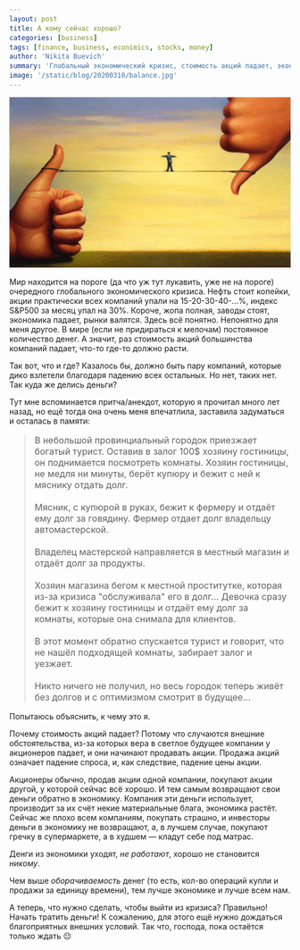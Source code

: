 ```yaml
---
layout: post
title: А кому сейчас хорошо?
categories: [business]
tags: [finance, business, econimics, stocks, money]
author: 'Nikita Buevich'
summary: 'Глобальный экономический кризис, стоимость акций падает, экономике плохо. Но денег в мире постоянное количество. Если где-то убывает, где-то должно прибывать? Попытаюсь разобраться, куда же в эпоху кризиса утекают все деньги? Кому сейчас хорошо?'
image: '/static/blog/20200318/balance.jpg'
---
```


<img src="/static/blog/20200318/balance.jpg" alt="Balance">  

Мир находится на пороге (да что уж тут лукавить, уже не на пороге) очередного глобального экономического кризиса. Нефть стоит копейки, акции практически всех компаний упали на 15-20-30-40-...%, индекс S&P500 за месяц упал на 30%. Короче, жопа полная, заводы стоят, экономика падает, рынки валятся. Здесь всё понятно. Непонятно для меня другое. В мире (если не придираться к мелочам) постоянное количество денег. А значит, раз стоимость акций большинства компаний падает, что-то где-то должно расти.  

Так вот, что и где? Казалось бы, должно быть пару компаний, которые дико взлетели благодаря падению всех остальных. Но нет, таких нет. Так куда же делись деньги?  

Тут мне вспоминается притча/анекдот, которую я прочитал много лет назад, но ещё тогда она очень меня впечатлила, заставила задуматься и осталась в памяти:  

<blockquote style="font-size:16px;">
В небольшой провинциальный городок приезжает богатый турист. Оставив в залог 100$ хозяину гостиницы, он поднимается посмотреть комнаты. Хозяин гостиницы, не медля ни минуты, берёт купюру и бежит с ней к мяснику отдать долг.
<br><br>
Мясник, с купюрой в руках, бежит к фермеру и отдаёт ему долг за говядину. Фермер отдает долг владельцу автомастерской.
<br><br>
Владелец мастерской направляется в местный магазин и отдаёт долг за продукты.
<br><br>
Хозяин магазина бегом к местной проститутке, которая из-за кризиса "обслуживала" его в долг... Девочка сразу бежит к хозяину гостиницы и отдаёт ему долг за комнаты, которые она снимала для клиентов.
<br><br>
В этот момент обратно спускается турист и говорит, что не нашёл подходящей комнаты, забирает залог и уезжает.
<br><br>
Никто ничего не получил, но весь городок теперь живёт без долгов и с оптимизмом смотрит в будущее...
</blockquote>

Попытаюсь объяснить, к чему это я.  

Почему стоимость акций падает? Потому что случаются внешние обстоятельства, из-за которых вера в светлое будущее компании у акционеров падает, и они начинают продавать акции. Продажа акций означает падение спроса, и, как следствие, падение цены акции.  

Акционеры обычно, продав акции одной компании, покупают акции другой, у которой сейчас всё хорошо. И тем самым возвращают свои деньги обратно в экономику. Компания эти деньги использует, производит за их счёт некие материальные блага, экономика растёт. Сейчас же плохо всем компаниям, покупать страшно, и инвесторы деньги в экономику не возвращают, а, в лучшем случае, покупают гречку в супермаркете, а в худшем — кладут себе под матрас.  

Денги из экономики уходят, <i>не работают</i>, хорошо не становится <i>никому</i>.  

Чем выше <i>оборачиваемость</i> денег (то есть, кол-во операций купли и продажи за единицу времени), тем лучше экономике и лучше всем нам.  

А теперь, что нужно сделать, чтобы выйти из кризиса? Правильно! Начать тратить деньги! К сожалению, для этого ещё нужно дождаться благоприятных внешних условий. Так что, господа, пока остаётся только ждать 😔

